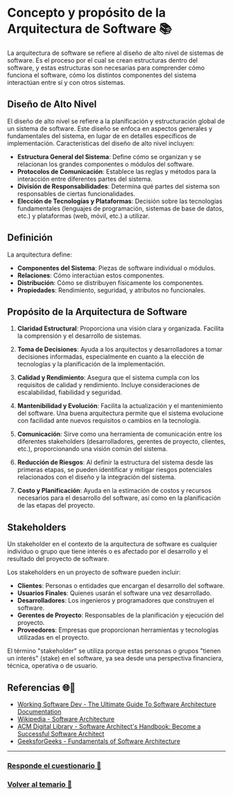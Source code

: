 # Concepto y propósito de la Arquitectura de Software 📚

La arquitectura de software se refiere al diseño de alto nivel de sistemas de software. Es el proceso por el cual se crean estructuras dentro del software, y estas estructuras son necesarias para comprender cómo funciona el software, cómo los distintos componentes del sistema interactúan entre sí y con otros sistemas.

## Diseño de Alto Nivel

El diseño de alto nivel se refiere a la planificación y estructuración global de un sistema de software. Este diseño se enfoca en aspectos generales y fundamentales del sistema, en lugar de en detalles específicos de implementación. Características del diseño de alto nivel incluyen:

- **Estructura General del Sistema**: Define cómo se organizan y se relacionan los grandes componentes o módulos del software.
- **Protocolos de Comunicación**: Establece las reglas y métodos para la interacción entre diferentes partes del sistema.
- **División de Responsabilidades**: Determina qué partes del sistema son responsables de ciertas funcionalidades.
- **Elección de Tecnologías y Plataformas**: Decisión sobre las tecnologías fundamentales (lenguajes de programación, sistemas de base de datos, etc.) y plataformas (web, móvil, etc.) a utilizar.

## Definición

La arquitectura define:

- **Componentes del Sistema**: Piezas de software individual o módulos.
- **Relaciones**: Cómo interactúan estos componentes.
- **Distribución**: Cómo se distribuyen físicamente los componentes.
- **Propiedades**: Rendimiento, seguridad, y atributos no funcionales.

## Propósito de la Arquitectura de Software

1. **Claridad Estructural**: Proporciona una visión clara y organizada. Facilita la comprensión y el desarrollo de sistemas.

2. **Toma de Decisiones**: Ayuda a los arquitectos y desarrolladores a tomar decisiones informadas, especialmente en cuanto a la elección de tecnologías y la planificación de la implementación.

3. **Calidad y Rendimiento**: Asegura que el sistema cumpla con los requisitos de calidad y rendimiento. Incluye consideraciones de escalabilidad, fiabilidad y seguridad.

4. **Mantenibilidad y Evolución**: Facilita la actualización y el mantenimiento del software. Una buena arquitectura permite que el sistema evolucione con facilidad ante nuevos requisitos o cambios en la tecnología.

5. **Comunicación**: Sirve como una herramienta de comunicación entre los diferentes stakeholders (desarrolladores, gerentes de proyecto, clientes, etc.), proporcionando una visión común del sistema.

6. **Reducción de Riesgos**: Al definir la estructura del sistema desde las primeras etapas, se pueden identificar y mitigar riesgos potenciales relacionados con el diseño y la integración del sistema.

7. **Costo y Planificación**: Ayuda en la estimación de costos y recursos necesarios para el desarrollo del software, así como en la planificación de las etapas del proyecto.

## Stakeholders

Un stakeholder en el contexto de la arquitectura de software es cualquier individuo o grupo que tiene interés o es afectado por el desarrollo y el resultado del proyecto de software.

Los stakeholders en un proyecto de software pueden incluir:

- **Clientes**: Personas o entidades que encargan el desarrollo del software.
- **Usuarios Finales**: Quienes usarán el software una vez desarrollado.
- **Desarrolladores**: Los ingenieros y programadores que construyen el software.
- **Gerentes de Proyecto**: Responsables de la planificación y ejecución del proyecto.
- **Proveedores**: Empresas que proporcionan herramientas y tecnologías utilizadas en el proyecto.

El término "stakeholder" se utiliza porque estas personas o grupos "tienen un interés" (stake) en el software, ya sea desde una perspectiva financiera, técnica, operativa o de usuario.

## Referencias 🌐🔗

- [Working Software Dev - The Ultimate Guide To Software Architecture Documentation](https://www.workingsoftware.dev/software-architecture-documentation-the-ultimate-guide)
- [Wikipedia - Software Architecture](https://en.wikipedia.org/wiki/Software_architecture)
- [ACM Digital Library - Software Architect's Handbook: Become a Successful Software Architect](https://dl.acm.org/doi/book/10.5555/3386563)
- [GeeksforGeeks - Fundamentals of Software Architecture](https://www.geeksforgeeks.org/software-architecture)

---

### [Responde el cuestionario 📝](../../cuestionario/01-introduccion/concepto-y-proposito.md)

### [Volver al temario 🏡](../../readme.md)